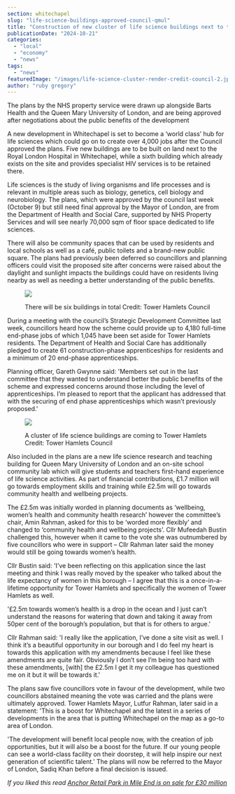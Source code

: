 ```yaml
---
section: whitechapel
slug: "life-science-buildings-approved-council-qmul"
title: "Construction of new cluster of life science buildings next to the Royal London Hospital approved by the council"
publicationDate: "2024-10-21"
categories: 
  - "local"
  - "economy"
  - "news"
tags: 
  - "news"
featuredImage: "/images/life-science-cluster-render-credit-council-2.jpg"
author: "ruby gregory"
---
```


The plans by the NHS property service were drawn up alongside Barts Health and the Queen Mary University of London, and are being approved after negotiations about the public benefits of the development

A new development in Whitechapel is set to become a ‘world class’ hub for life sciences which could go on to create over 4,000 jobs after the Council approved the plans. Five new buildings are to be built on land next to the Royal London Hospital in Whitechapel, while a sixth building which already exists on the site and provides specialist HIV services is to be retained there.

Life sciences is the study of living organisms and life processes and is relevant in multiple areas such as biology, genetics, cell biology and neurobiology. The plans, which were approved by the council last week (October 9) but still need final approval by the Mayor of London, are from the Department of Health and Social Care, supported by NHS Property Services and will see nearly 70,000 sqm of floor space dedicated to life sciences.

There will also be community spaces that can be used by residents and local schools as well as a café, public toilets and a brand-new public square. The plans had previously been deferred so councillors and planning officers could visit the proposed site after concerns were raised about the daylight and sunlight impacts the buildings could have on residents living nearby as well as needing a better understanding of the public benefits.

<figure>

![](/images/life-science-cluster-render-credit-council-3-1024x683.jpg)

<figcaption>

There will be six buildings in total Credit: Tower Hamlets Council

</figcaption>

</figure>

During a meeting with the council’s Strategic Development Committee last week, councillors heard how the scheme could provide up to 4,180 full-time end-phase jobs of which 1,045 have been set aside for Tower Hamlets residents. The Department of Health and Social Care has additionally pledged to create 61 construction-phase apprenticeships for residents and a minimum of 20 end-phase apprenticeships.

Planning officer, Gareth Gwynne said: 'Members set out in the last committee that they wanted to understand better the public benefits of the scheme and expressed concerns around those including the level of apprenticeships. I’m pleased to report that the applicant has addressed that with the securing of end phase apprenticeships which wasn’t previously proposed.'

<figure>

![](/images/life-science-cluster-render-credit-council-1024x683.jpg)

<figcaption>

A cluster of life science buildings are coming to Tower Hamlets Credit: Tower Hamlets Council

</figcaption>

</figure>

Also included in the plans are a new life science research and teaching building for Queen Mary University of London and an on-site school community lab which will give students and teachers first-hand experience of life science activities. As part of financial contributions, £1.7 million will go towards employment skills and training while £2.5m will go towards community health and wellbeing projects.

The £2.5m was initially worded in planning documents as ‘wellbeing, women’s health and community health research’ however the committee’s chair, Amin Rahman, asked for this to be ‘worded more flexibly’ and changed to ‘community health and wellbeing projects’. Cllr Mufeedah Bustin challenged this, however when it came to the vote she was outnumbered by five councillors who were in support – Cllr Rahman later said the money would still be going towards women’s health.

Cllr Bustin said: 'I’ve been reflecting on this application since the last meeting and think I was really moved by the speaker who talked about the life expectancy of women in this borough – I agree that this is a once-in-a-lifetime opportunity for Tower Hamlets and specifically the women of Tower Hamlets as well.

'£2.5m towards women’s health is a drop in the ocean and I just can’t understand the reasons for watering that down and taking it away from 50per cent of the borough’s population, but that is for others to argue.'

Cllr Rahman said: 'I really like the application, I’ve done a site visit as well. I think it’s a beautiful opportunity in our borough and I do feel my heart is towards this application with my amendments because I feel like these amendments are quite fair. Obviously I don’t see I’m being too hard with these amendments, \[with\] the £2.5m I get it my colleague has questioned me on it but it will be towards it.'

The plans saw five councillors vote in favour of the development, while two councillors abstained meaning the vote was carried and the plans were ultimately approved. Tower Hamlets Mayor, Lutfur Rahman, later said in a statement: 'This is a boost for Whitechapel and the latest in a series of developments in the area that is putting Whitechapel on the map as a go-to area of London.

'The development will benefit local people now, with the creation of job opportunities, but it will also be a boost for the future. If our young people can see a world-class facility on their doorstep, it will help inspire our next generation of scientific talent.' The plans will now be referred to the Mayor of London, Sadiq Khan before a final decision is issued.

_If you liked this read [Anchor Retail Park in Mile End is on sale for £30 million](https://whitechapellondon.co.uk/anchor-retail-park-sale-mile-end/)_
